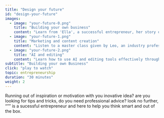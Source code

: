 ```yaml
---
title: "Design your future"
id: "design-your-future"
images:
  - image: "your-future-0.png"
    title: "Building your own business"
    content: "Learn from 'Ella', a successful entrepreneur, her story on her venture in an engaging podcast and how you can archive the same and more."
  - image: "your-future-1.png"
    title: "Marketing and content creation"
    content: "Listen to a master class given by Leo, an industry professional and learn to market your ideas in a unique way "
  - image: "your-future-2.png"
    title: "AI and editing"
    content: "Learn how to use AI and editing tools effectively through this workshop and stand out in an evolving world."
subtitle: "Building your own Business"
click: "play to watch" 
topic: entrepreneurship
duration: "30 minutes"
weight: 2
---
```

Running out of inspiration or motivation with you inovative idea? are you looking for tips and tricks, do you need professional advice? look no further, “”” is a sucessful entrepreneur and here to help you think smart and out of the box.

